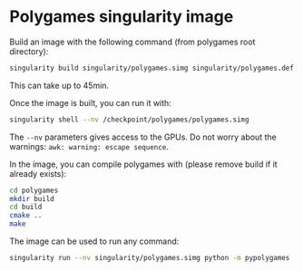 # Polygames singularity image


Build an image with the following command (from polygames root directory):
```bash
singularity build singularity/polygames.simg singularity/polygames.def
```
This can take up to 45min.

Once the image is built, you can run it with:
```bash
singularity shell --nv /checkpoint/polygames/polygames.simg
```
The `--nv` parameters gives access to the GPUs. Do not worry about the warnings: `awk: warning: escape sequence`.

In the image, you can compile polygames with (please remove build if it already exists):
```bash
cd polygames
mkdir build
cd build
cmake ..
make
```

The image can be used to run any command:
```bash
singularity run --nv singularity/polygames.simg python -m pypolygames
```
